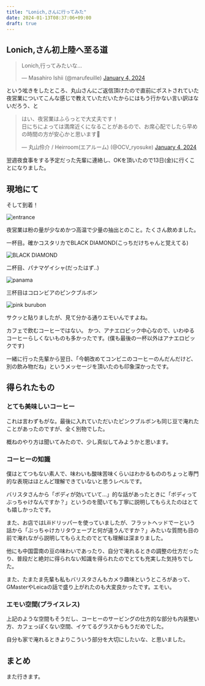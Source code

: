 ```yaml
---
title: "Lonich,さんに行ってみた"
date: 2024-01-13T08:37:06+09:00
draft: true
---
```


## Lonich,さん初上陸へ至る道

<blockquote class="twitter-tweet"><p lang="ja" dir="ltr">Lonich,行ってみたいな…</p>&mdash; Masahiro Ishii (@marufeuille) <a href="https://twitter.com/marufeuille/status/1742873638041444808?ref_src=twsrc%5Etfw">January 4, 2024</a></blockquote> <script async src="https://platform.twitter.com/widgets.js" charset="utf-8"></script>

という呟きをしたところ、丸山さんにご返信頂けたので直前にポストされていた夜営業についてこんな感じで教えていただいたからにはもう行かない言い訳はないだろう、と

<blockquote class="twitter-tweet"><p lang="ja" dir="ltr">はい、夜営業はふらっとで大丈夫です！<br>日にちによっては満席近くになることがあるので、お席心配でしたら早めの時間の方が安心かと思います🫡</p>&mdash; 丸山伶介 / Heirroom(エアルーム) (@OCV_ryosuke) <a href="https://twitter.com/OCV_ryosuke/status/1742879893640348066?ref_src=twsrc%5Etfw">January 4, 2024</a></blockquote> <script async src="https://platform.twitter.com/widgets.js" charset="utf-8"></script>

翌週夜食事をする予定だった先輩に連絡し、OKを頂いたので13日(金)に行くことになりました。


## 現地にて

そして到着！

![entrance](images/lonich_entrance.jpg)

夜営業は粉の量が少なめかつ高温で少量の抽出とのこと。たくさん飲めました。

一杯目。確かコスタリカでBLACK DIAMOND(こっちだけちゃんと覚えてる)

![BLACK DIAMOND](images/lonich_01.jpg)

二杯目、パナマゲイシャ(だったはず..)

![panama](images/lonich_02.jpg)

三杯目はコロンビアのピンクブルボン

![pink burubon](images/lonich_03.jpg)

サクッと貼りましたが、見て分かる通りエモいんですよね。

カフェで飲むコーヒーではない。
かつ、アナエロビック中心なので、いわゆるコーヒーらしくないものも多かったです。(僕も最後の一杯以外はアナエロビックです)

一緒に行った先輩から翌日、「今朝改めてコンビニのコーヒーのんだんだけど、別の飲み物だね」というメッセージを頂いたのも印象深かったです。

## 得られたもの
### とても美味しいコーヒー

これは言わずもがな。最後に入れていただいたピンクブルボンも同じ豆で淹れたことがあったのですが、全く別物でした。

概ねのやり方は聞いてみたので、少し真似してみようかと思います。

### コーヒーの知識

僕はとてつもない素人で、味わいも酸味苦味くらいはわかるもののちょっと専門的な表現はほとんど理解できていないと思うレベルです。

バリスタさんから「ボディが効いていて...」的な話があったときに「ボディってぶっちゃけなんですか？」というのを聞いても丁寧に説明してもらえたのはとても嬉しかったです。

また、お店ではLiliドリッパーを使っていましたが、フラットヘッドでーという話から「ぶっちゃけカリタウェーブと何が違うんですか？」みたいな質問も目の前で淹れながら説明してもらえたのでとても理解は深まりました。

他にも中国雲南の豆の味わいであったり、自分で淹れるときの調整の仕方だったり、普段だと絶対に得られない知識を得られたのでとても充実した気持ちでした。

また、たまたま先輩も私もバリスタさんもカメラ趣味というところがあって、GMasterやLeicaの話で盛り上がれたのも大変良かったです。エモい。

### エモい空間(プライスレス)

上記のような空間もそうだし、コーヒーのサービングの仕方的な部分も内装整い方、カフェっぽくない空間、イケてるグラスからもうだめでした。

自分も家で淹れるときよりこういう部分を大切にしたいな、と思いました。

## まとめ

また行きます。
